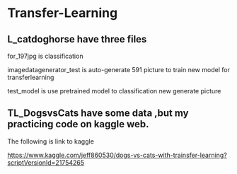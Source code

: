 # Transfer-Learning

## L_catdoghorse  have three files 

for_197jpg   is classification

imagedatagenerator_test  is auto-generate 591 picture to train new model for transferlearning

test_model is use pretrained model to classification new generate picture 

## TL_DogsvsCats have some data ,but my practicing code on kaggle web.

The following is link to kaggle

https://www.kaggle.com/jeff860530/dogs-vs-cats-with-trainsfer-learning?scriptVersionId=21754265
